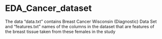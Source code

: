 # EDA_Cancer_dataset
The data “data.txt” contains Breast Cancer Wisconsin (Diagnostic) Data Set and “features.txt” names of the columns in the dataset that are features of the breast tissue taken from these females in the study
